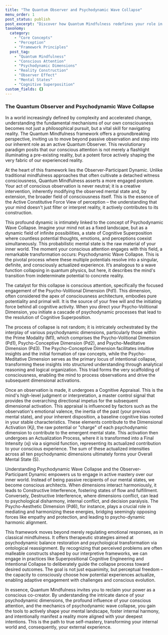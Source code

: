 ```yaml
---
title: "The Quantum Observer and Psychodynamic Wave Collapse"
menu_order: 1
post_status: publish
post_excerpt: "Discover how Quantum Mindfulness redefines your role in shaping reality. This post explores the profound Observer-Participant Dynamic, revealing how your conscious attention actively triggers Psychodynamic Wave Collapse, transforming probabilistic mental states into your lived experience. Understand this foundational process to unlock greater self-mastery and intentionally co-create your reality."
taxonomy:
  category:
    - "Core Concepts"
    - "Perception"
    - "Framework Principles"
  post_tag:
    - "Quantum Mindfulness"
    - "Conscious Attention"
    - "Psychodynamic Dimensions"
    - "Reality Construction"
    - "Observer Effect"
    - "Mental States"
    - "Cognitive Superposition"
custom_fields: {}
---
```


### The Quantum Observer and Psychodynamic Wave Collapse

In a world increasingly defined by complexity and accelerated change, understanding the fundamental mechanisms of our own consciousness becomes not just a philosophical pursuit, but a vital skill for navigating reality. The Quantum Mindfulness framework offers a groundbreaking perspective, inviting us to move beyond passive observation and step into our inherent role as an active Quantum Observer. This revolutionary paradigm posits that our conscious attention is not merely a flashlight illuminating a pre-existing reality, but a potent force actively shaping the very fabric of our experienced reality.

At the heart of this framework lies the Observer-Participant Dynamic. Unlike traditional mindfulness approaches that often cultivate a detached witness consciousness, Quantum Mindfulness asserts a more engaged posture. Your act of conscious observation is never neutral; it is a creative intervention, inherently modifying the observed mental state and, by extension, the broader field of consciousness itself. This is the essence of the Active Constitutive Force View of perception – the understanding that your mind doesn't just filter or interpret reality, it actively contributes to its construction.

This profound dynamic is intimately linked to the concept of Psychodynamic Wave Collapse. Imagine your mind not as a fixed landscape, but as a dynamic field of infinite possibilities, a state of Cognitive Superposition where countless potential thoughts, emotions, and perceptions coexist simultaneously. This probabilistic mental state is the raw material of your inner world. The moment your conscious attention engages with this field, a remarkable transformation occurs: Psychodynamic Wave Collapse. This is the pivotal process where these multiple potentials resolve into a singular, definite, and consciously actualized experience. It’s analogous to a wave function collapsing in quantum physics, but here, it describes the mind's transition from indeterminate potential to concrete reality.

The catalyst for this collapse is conscious attention, specifically the focused engagement of the Psycho-Volitional Dimension (Pd1). This dimension, often considered the apex of consciousness architecture, embodies pure potentiality and primal will. It is the source of your free will and the initiating force behind all cognitive activity. When you direct your Psycho-Volitional Dimension, you initiate a cascade of psychodynamic processes that lead to the resolution of Cognitive Superposition.

The process of collapse is not random; it is intricately orchestrated by the interplay of various psychodynamic dimensions, particularly those within the Prime Modality (M1), which comprises the Psycho-Volitional Dimension (Pd1), Psycho-Conceptive Dimension (Pd2), and Psycho-Meditative Dimension (Pd3). The Psycho-Conceptive Dimension facilitates intuitive insights and the initial formation of raw concepts, while the Psycho-Meditative Dimension serves as the primary locus of intentional collapse, transforming these insights into structured understanding through analytical reasoning and logical organization. This triad forms the very scaffolding of consciousness, enabling the mind to process observations and drive the subsequent dimensional activations.

Once an observation is made, it undergoes a Cognitive Appraisal. This is the mind's high-level judgment or interpretation, a master control signal that provides the overarching directional impetus for the subsequent dimensional activation. This appraisal is influenced by factors such as the observation's emotional valence, the inertia of the past (your previous mental state), and your inherent disposition, a baseline cognitive bias rooted in your stable characteristics. These elements contribute to the Dimensional Activation (Kj), the raw potential or "charge" of each psychodynamic dimension to contribute to the emergent mental state. This activation then undergoes an Actualization Process, where it is transformed into a Final Intensity (xj) via a sigmoid function, representing its actualized contribution to your conscious experience. The sum of these actualized intensities across all ten psychodynamic dimensions ultimately forms your Overall Mental State (S).

Understanding Psychodynamic Wave Collapse and the Observer-Participant Dynamic empowers us to engage in active mastery over our inner world. Instead of being passive recipients of our mental states, we become conscious architects. When dimensions interact harmoniously, it leads to Constructive Interference, fostering states of flow and fulfillment. Conversely, Destructive Interference, where dimensions conflict, can lead to psychological disharmony, internal conflict, and decision paralysis. The Psycho-Aesthetic Dimension (Pd6), for instance, plays a crucial role in mediating and harmonizing these energies, bridging seemingly opposing forces like empathy and protection, and leading to psycho-dynamic harmonic alignment.

This framework moves beyond merely regulating emotional responses, as in classical mindfulness. It offers therapeutic strategies aimed at psychodynamic balance restoration and psychological transformation via ontological reassignment. By recognizing that perceived problems are often malleable constructs shaped by our interpretive frameworks, we can engage in practices like Superpositional Cognitive Engineering and Intentional Collapse to deliberately guide the collapse process toward desired outcomes. The goal is not just equanimity, but perceptual freedom – the capacity to consciously choose how potential experiences actualize, enabling adaptive engagement with challenges and conscious evolution.

In essence, Quantum Mindfulness invites you to reclaim your power as a conscious co-creator. By understanding the intricate dance of your psychodynamic dimensions, the profound influence of your conscious attention, and the mechanics of psychodynamic wave collapse, you gain the tools to actively shape your mental landscape, foster internal harmony, and intentionally manifest a reality more aligned with your deepest intentions. This is the path to true self-mastery, transforming your internal world and, consequently, your external experience.